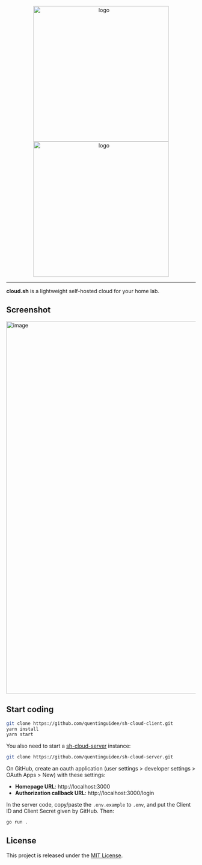 <p align="center">
<img alt="logo" width="360" src="https://user-images.githubusercontent.com/12123721/175907234-1fa6974c-33e7-4b64-a931-1bcbff0c9c63.png#gh-dark-mode-only" />
<img alt="logo" width="360" src="https://user-images.githubusercontent.com/12123721/175907812-a401f5a3-4c27-4a0b-bc5e-62ae46f223f5.png#gh-light-mode-only" />
</p>

---

**cloud.sh** is a lightweight self-hosted cloud for your home lab.

## Screenshot

<img width="990" alt="image" src="https://user-images.githubusercontent.com/12123721/175908490-7008e118-26db-454a-b50d-b4d692e028c9.png">

## Start coding

```bash
git clone https://github.com/quentinguidee/sh-cloud-client.git
yarn install
yarn start
```

You also need to start a [sh-cloud-server](https://github.com/quentinguidee/sh-cloud-server) instance:

```bash
git clone https://github.com/quentinguidee/sh-cloud-server.git
```

On GitHub, create an oauth application (user settings > developer settings > OAuth Apps > New) with these settings:

* **Homepage URL**: http://localhost:3000
* **Authorization callback URL**: http://localhost:3000/login

In the server code, copy/paste the `.env.example` to `.env`, and put the Client ID and Client Secret given by GitHub.
Then:

```bash
go run .
```

## License

This project is released under the [MIT License](./LICENSE.md).
